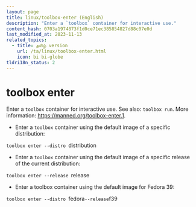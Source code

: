 ```yaml
---
layout: page
title: linux/toolbox-enter (English)
description: "Enter a `toolbox` container for interactive use."
content_hash: 0703a1974873f1d0ce71ec385854827d88c07e0d
last_modified_at: 2023-11-13
related_topics:
  - title: தமிழ் version
    url: /ta/linux/toolbox-enter.html
    icon: bi bi-globe
tldri18n_status: 2
---
```

# toolbox enter

Enter a `toolbox` container for interactive use.
See also: `toolbox run`.
More information: <https://manned.org/toolbox-enter.1>.

- Enter a `toolbox` container using the default image of a specific distribution:

`toolbox enter --distro `<span class="tldr-var badge badge-pill bg-dark-lm bg-white-dm text-white-lm text-dark-dm font-weight-bold">distribution</span>

- Enter a `toolbox` container using the default image of a specific release of the current distribution:

`toolbox enter --release `<span class="tldr-var badge badge-pill bg-dark-lm bg-white-dm text-white-lm text-dark-dm font-weight-bold">release</span>

- Enter a toolbox container using the default image for Fedora 39:

`toolbox enter --distro `<span class="tldr-var badge badge-pill bg-dark-lm bg-white-dm text-white-lm text-dark-dm font-weight-bold">fedora</span>` --release `<span class="tldr-var badge badge-pill bg-dark-lm bg-white-dm text-white-lm text-dark-dm font-weight-bold">f39</span>
